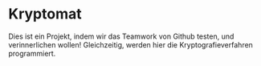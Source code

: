 # Kryptomat

Dies ist ein Projekt,
indem wir das Teamwork von Github testen,
und verinnerlichen wollen!
Gleichzeitig, werden hier die Kryptografieverfahren
programmiert.
